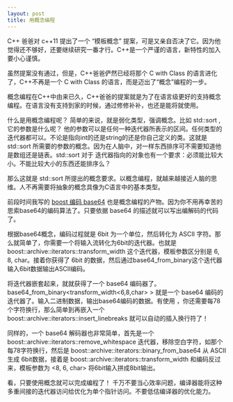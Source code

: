 ```yaml
---
layout: post
title: 用概念编程
---
```


C++ 爸爸对 c++11 提出了一个 “模板概念” 提案，可是又亲自否决了它。因为他觉得还不够好，还要继续研究一番才行。C++是一个严谨的语言，新特性的加入要小心谨慎。

虽然提案没有通过，但是，C++爸爸俨然已经将那个 C with Class 的语言进化了，C++不再是一个 C with Class 的语言，而是迈出了“概念”编程的一步。

概念编程在C++中由来已久，C++爸爸的提案就是为了在语言级更好的支持概念编程。在语言没有支持到家的时候，通过修修补补，也还是能将就使用。

什么是用概念编程呢？ 简单的来说，就是弱化类型，强调概念。比如 std::sort , 它的参数是什么呢？ 他的参数可以是任何一种迭代器所表示的区间。任何类型的迭代器都可以。不论是指向int的还是string的还是你自己定义的类。这就是 std::sort 所需要的参数的概念。因为在人脑中，对一样东西排序可不需要知道他是数组还是链表。std::sort 对于 迭代器指向的对象也有一个要求：必须能比较大小。不能比较大小的东西还能排序么？

那么这就是 std::sort 所提出的概念要求。以概念编程，就越来越接近人脑的思维。人不再需要将抽象的概念具像为C语言中的基本类型。

前段时间我写的 [boost 编码 base64](/2013/03/28/boost-base64.html) 也是概念编程的产物。因为你不用再幸苦的思索base64的编码算法了。只要依据 base64 的描述就可以写出编解码的代码了。

根据base64概念，编码过程就是 6bit 为一个单位，然后转化为 ASCII 字符。那么就简单了，你需要一个将输入流转化为6bit的迭代器。也就是 boost::archive::iterators::transform_width 这个迭代器，模板参数区分别是 6, 8, char。接着你获得了 6bit 的数据，然后通过base64_from_binary这个迭代器输入6bit数据输出ASCII编码。

将迭代器嵌套起来，就就获得了一个 base64 编码器了。 base64_from_binary<transform_width<6,8,char> > 就是一个 base64 编码的迭代器了。输入二进制数据，输出base64编码的数据。有使用 ，你还需要每78个字符换行，那么简单到再嵌入一个 boost::archive::iterators::insert_linebreaks 就可以自动的插入换行符了！

同样的，一个 base64 解码器也非常简单，首先是一个 boost::archive::iterators::remove_whitespace 迭代器，移除空白字符，如那个每78字符换行，然后是 boost::archive::iterators::binary_from_base64 从 ASCII 生成 6bit数据，接着是 boost::archive::iterators::transform_width 和编码反过来，模板参数为 <8, 6, char> 将6bit输入拼成8bit输出。

看，只要使用概念就可以完成编程了！ 千万不要当心效率问题，编译器能将这种多重间接的迭代器访问给优化为单个指针访问。不要低估编译器的优化能力。
